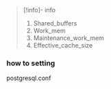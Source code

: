 > [!info]- info
> 1. Shared_buffers 
> 1. Work_mem
> 1. Maintenance_work_mem
> 1. Effective_cache_size

### how to setting
postgresql.conf